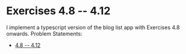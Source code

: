 # Exercises 4.8 -- 4.12

I implement a typescript version of the blog list app with Exercises 4.8 onwards.
Problem Statements:
- [4.8 -- 4.12](https://fullstackopen.com/en/part4/testing_the_backend#exercises-4-8-4-12)

